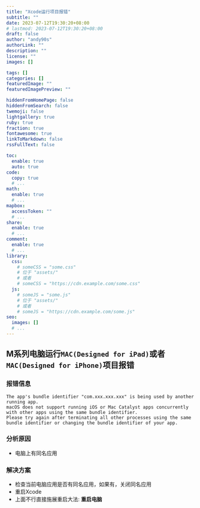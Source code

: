 ```yaml
---
title: "Xcode运行项目报错"
subtitle: ""
date: 2023-07-12T19:30:20+08:00
# lastmod: 2023-07-12T19:30:20+08:00
draft: false
author: "andy90s"
authorLink: ""
description: ""
license: ""
images: []

tags: []
categories: []
featuredImage: ""
featuredImagePreview: ""

hiddenFromHomePage: false
hiddenFromSearch: false
twemoji: false
lightgallery: true
ruby: true
fraction: true
fontawesome: true
linkToMarkdown: false
rssFullText: false

toc:
  enable: true
  auto: true
code:
  copy: true
  # ...
math:
  enable: true
  # ...
mapbox:
  accessToken: ""
  # ...
share:
  enable: true
  # ...
comment:
  enable: true
  # ...
library:
  css:
    # someCSS = "some.css"
    # 位于 "assets/"
    # 或者
    # someCSS = "https://cdn.example.com/some.css"
  js:
    # someJS = "some.js"
    # 位于 "assets/"
    # 或者
    # someJS = "https://cdn.example.com/some.js"
seo:
  images: []
  # ...
---
```

<!--more-->

## M系列电脑运行`MAC(Designed for iPad)`或者`MAC(Designed for iPhone)`项目报错
### 报错信息
```shell
The app's bundle identifier "com.xxx.xxx.xxx" is being used by another running app. 
macOS does not support running iOS or Mac Catalyst apps concurrently with other apps using the same bundle identifier. 
Please try again after terminating all other processes using the same bundle identifier or changing the bundle identifier of your app.
```
### 分析原因
- 电脑上有同名应用
### 解决方案
- 检查当前电脑应用是否有同名应用，如果有，关闭同名应用
- 重启Xcode
- 上面不行直接施展重启大法: **重启电脑**
   